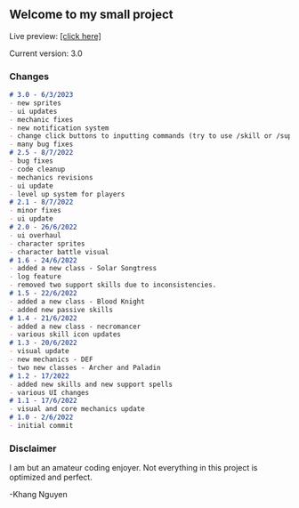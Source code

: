 ## Welcome to my small project

Live preview: [[click here]](https://thaykhangne.github.io/a-simple-rpg/)

Current version: 3.0

### Changes


```markdown
# 3.0 - 6/3/2023
- new sprites
- ui updates
- mechanic fixes
- new notification system
- change click buttons to inputting commands (try to use /skill or /support + skill name)
- many bug fixes
# 2.5 - 8/7/2022
- bug fixes
- code cleanup
- mechanics revisions
- ui update
- level up system for players
# 2.1 - 8/7/2022
- minor fixes
- ui update
# 2.0 - 26/6/2022
- ui overhaul
- character sprites
- character battle visual
# 1.6 - 24/6/2022
- added a new class - Solar Songtress
- log feature
- removed two support skills due to inconsistencies.
# 1.5 - 22/6/2022
- added a new class - Blood Knight
- added new passive skills
# 1.4 - 21/6/2022
- added a new class - necromancer
- various skill icon updates
# 1.3 - 20/6/2022
- visual update
- new mechanics - DEF
- two new classes - Archer and Paladin
# 1.2 - 17/2022
- added new skills and new support spells
- various UI changes
# 1.1 - 17/6/2022
- visual and core mechanics update
# 1.0 - 2/6/2022
- initial commit

```

### Disclaimer

I am but an amateur coding enjoyer. Not everything in this project is optimized and perfect.

-Khang Nguyen
